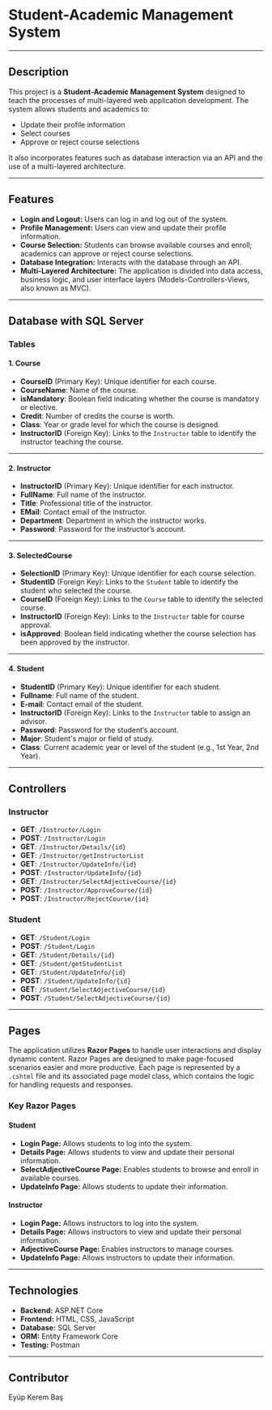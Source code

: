 # Student-Academic Management System

---

## Description

This project is a **Student-Academic Management System** designed to teach the processes of multi-layered web application development. The system allows students and academics to:
- Update their profile information
- Select courses
- Approve or reject course selections

It also incorporates features such as database interaction via an API and the use of a multi-layered architecture.

---

## Features

- **Login and Logout:** Users can log in and log out of the system.
- **Profile Management:** Users can view and update their profile information.
- **Course Selection:** Students can browse available courses and enroll; academics can approve or reject course selections.
- **Database Integration:** Interacts with the database through an API.
- **Multi-Layered Architecture:** The application is divided into data access, business logic, and user interface layers (Models-Controllers-Views, also known as MVC).

---

## Database with SQL Server

### Tables

#### 1. Course
- **CourseID** (Primary Key): Unique identifier for each course.
- **CourseName**: Name of the course.
- **isMandatory**: Boolean field indicating whether the course is mandatory or elective.
- **Credit**: Number of credits the course is worth.
- **Class**: Year or grade level for which the course is designed.
- **InstructorID** (Foreign Key): Links to the `Instructor` table to identify the instructor teaching the course.

---

#### 2. Instructor
- **InstructorID** (Primary Key): Unique identifier for each instructor.
- **FullName**: Full name of the instructor.
- **Title**: Professional title of the instructor.
- **EMail**: Contact email of the instructor.
- **Department**: Department in which the instructor works.
- **Password**: Password for the instructor’s account.

---

#### 3. SelectedCourse
- **SelectionID** (Primary Key): Unique identifier for each course selection.
- **StudentID** (Foreign Key): Links to the `Student` table to identify the student who selected the course.
- **CourseID** (Foreign Key): Links to the `Course` table to identify the selected course.
- **InstructorID** (Foreign Key): Links to the `Instructor` table for course approval.
- **isApproved**: Boolean field indicating whether the course selection has been approved by the instructor.

---

#### 4. Student
- **StudentID** (Primary Key): Unique identifier for each student.
- **Fullname**: Full name of the student.
- **E-mail**: Contact email of the student.
- **InstructorID** (Foreign Key): Links to the `Instructor` table to assign an advisor.
- **Password**: Password for the student’s account.
- **Major**: Student's major or field of study.
- **Class**: Current academic year or level of the student (e.g., 1st Year, 2nd Year).

---

## Controllers

### Instructor
- **GET**: `/Instructor/Login`
- **POST**: `/Instructor/Login`
- **GET**: `/Instructor/Details/{id}`
- **GET**: `/Instructor/getInstructorList`
- **GET**: `/Instructor/UpdateInfo/{id}`
- **POST**: `/Instructor/UpdateInfo/{id}`
- **GET**: `/Instructor/SelectAdjectiveCourse/{id}`
- **POST**: `/Instructor/ApproveCourse/{id}`
- **POST**: `/Instructor/RejectCourse/{id}`

### Student
- **GET**: `/Student/Login`
- **POST**: `/Student/Login`
- **GET**: `/Student/Details/{id}`
- **GET**: `/Student/getStudentList`
- **GET**: `/Student/UpdateInfo/{id}`
- **POST**: `/Student/UpdateInfo/{id}`
- **GET**: `/Student/SelectAdjectiveCourse/{id}`
- **POST**: `/Student/SelectAdjectiveCourse/{id}`

---

## Pages

The application utilizes **Razor Pages** to handle user interactions and display dynamic content. Razor Pages are designed to make page-focused scenarios easier and more productive. Each page is represented by a `.cshtml` file and its associated page model class, which contains the logic for handling requests and responses.

### Key Razor Pages

#### Student
- **Login Page:** Allows students to log into the system.
- **Details Page:** Allows students to view and update their personal information.
- **SelectAdjectiveCourse Page:** Enables students to browse and enroll in available courses.
- **UpdateInfo Page:** Allows students to update their information.

#### Instructor
- **Login Page:** Allows instructors to log into the system.
- **Details Page:** Allows instructors to view and update their personal information.
- **AdjectiveCourse Page:** Enables instructors to manage courses.
- **UpdateInfo Page:** Allows instructors to update their information.

---

## Technologies

- **Backend:** ASP.NET Core
- **Frontend:** HTML, CSS, JavaScript
- **Database:** SQL Server
- **ORM:** Entity Framework Core
- **Testing:** Postman

---

## Contributor

Eyüp Kerem Baş
